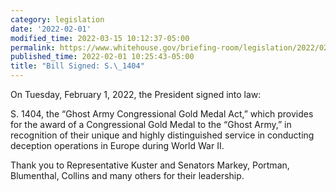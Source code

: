 ```yaml
---
category: legislation
date: '2022-02-01'
modified_time: 2022-03-15 10:12:37-05:00
permalink: https://www.whitehouse.gov/briefing-room/legislation/2022/02/01/bill-signed-s-1404/
published_time: 2022-02-01 10:25:43-05:00
title: "Bill Signed: S.\_1404"
---
```

 
On Tuesday, February 1, 2022, the President signed into law:

S. 1404, the “Ghost Army Congressional Gold Medal Act,” which provides
for the award of a Congressional Gold Medal to the “Ghost Army,” in
recognition of their unique and highly distinguished service in
conducting deception operations in Europe during World War II.

Thank you to Representative Kuster and Senators Markey, Portman,
Blumenthal, Collins and many others for their leadership.
